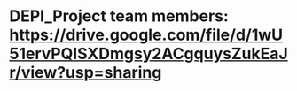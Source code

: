 # DEPI_Project team members: https://drive.google.com/file/d/1wU51ervPQISXDmgsy2ACgquysZukEaJr/view?usp=sharing
